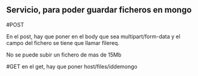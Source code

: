 ## Servicio, para poder guardar ficheros en mongo

#POST

En el post, hay que poner en el body que sea multipart/form-data
y el campo del fichero se tiene que llamar filereq.

No se puede subir un fichero de mas de 15Mb



#GET
en el get, hay que poner host/files/iddemongo

